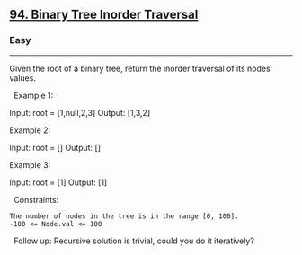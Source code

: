 <h2><a href="https://leetcode.com/problems/binary-tree-inorder-traversal/">94. Binary Tree Inorder Traversal</a></h2><h3>Easy</h3><hr>Given the root of a binary tree, return the inorder traversal of its nodes' values.

 
Example 1:

Input: root = [1,null,2,3]
Output: [1,3,2]


Example 2:

Input: root = []
Output: []


Example 3:

Input: root = [1]
Output: [1]


 
Constraints:


	The number of nodes in the tree is in the range [0, 100].
	-100 <= Node.val <= 100


 
Follow up: Recursive solution is trivial, could you do it iteratively?